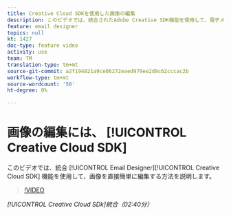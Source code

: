 ```yaml
---
title: Creative Cloud SDKを使用した画像の編集
description: このビデオでは、統合されたAdobe Creative SDK機能を使用して、電子メールデザイナーから直接画像を簡単に編集する方法を説明します。
feature: email designer
topics: null
kt: 1427
doc-type: feature video
activity: use
team: TM
translation-type: tm+mt
source-git-commit: a2f194821a9ce06272eaed979ee2d8c62cccac2b
workflow-type: tm+mt
source-wordcount: '50'
ht-degree: 0%

---
```



# 画像の編集には、 [!UICONTROL Creative Cloud SDK]

このビデオでは、統合 [!UICONTROL Email Designer][!UICONTROL Creative Cloud SDK] 機能を使用して、画像を直接簡単に編集する方法を説明します。

>[!VIDEO](https://video.tv.adobe.com/v/23117?quality=12)

*[!UICONTROL Creative Cloud SDk]統合（02:40分）*
